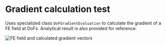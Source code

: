 # Gradient calculation test

Uses specialized class ```DoFGradientEvaluation``` to calculate the gradient of a FE field at DoFs. Analytical result is also provided for reference.

![FE field and calculated gradient vectors](result-2d-order2)
